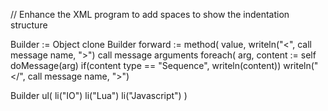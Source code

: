 // Enhance the XML program to add spaces to show the indentation structure

Builder := Object clone
Builder forward := method(
                    value,
		    writeln("<", call message name, ">")
		    call message arguments foreach(
		      arg,
		      content := self doMessage(arg)
		      if(content type == "Sequence", writeln(content))
		    writeln("</", call message name, ">")


Builder ul(
          li("IO")
	  li("Lua")
	  li("Javascript")
	)
